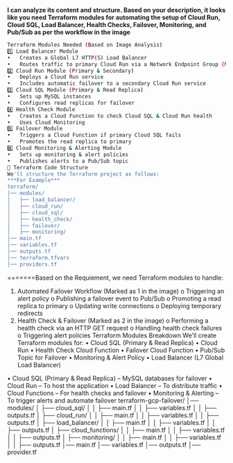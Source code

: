 **I can analyze its content and structure. Based on your description, it looks like you need Terraform modules for automating the setup of Cloud Run, Cloud SQL, Load Balancer, Health Checks, Failover, Monitoring, and Pub/Sub as per the workflow in the image**

```bash
Terraform Modules Needed (Based on Image Analysis)
1️⃣ Load Balancer Module
•	Creates a Global L7 HTTP(S) Load Balancer
•	Routes traffic to primary Cloud Run via a Network Endpoint Group (NEG)
2️⃣ Cloud Run Module (Primary & Secondary)
•	Deploys a Cloud Run service
•	Includes automatic failover to a secondary Cloud Run service
3️⃣ Cloud SQL Module (Primary & Read Replica)
•	Sets up MySQL instances
•	Configures read replicas for failover
4️⃣ Health Check Module
•	Creates a Cloud Function to check Cloud SQL & Cloud Run health
•	Uses Cloud Monitoring
5️⃣ Failover Module
•	Triggers a Cloud Function if primary Cloud SQL fails
•	Promotes the read replica to primary
6️⃣ Cloud Monitoring & Alerting Module
•	Sets up monitoring & alert policies
•	Publishes alerts to a Pub/Sub topic
💾 Terraform Code Structure
We'll structure the Terraform project as follows:
***For Example***
terraform/
│── modules/
│   ├── load_balancer/
│   ├── cloud_run/
│   ├── cloud_sql/
│   ├── health_check/
│   ├── failover/
│   ├── monitoring/
│── main.tf
│── variables.tf
│── outputs.tf
│── terraform.tfvars
│── providers.tf
````

=======Based on the Requiement, we need Terraform modules to handle:
1.	Automated Failover Workflow (Marked as 1 in the image)
o	Triggering an alert policy
o	Publishing a failover event to Pub/Sub
o	Promoting a read replica to primary
o	Updating write connections
o	Deploying temporary redirects
2.	Health Check & Failover (Marked as 2 in the image)
o	Performing a health check via an HTTP GET request
o	Handling health check failures
o	Triggering alert policies
Terraform Modules Breakdown
We'll create Terraform modules for:
•	Cloud SQL (Primary & Read Replica)
•	Cloud Run
•	Health Check Cloud Function
•	Failover Cloud Function
•	Pub/Sub Topic for Failover
•	Monitoring & Alert Policy
•	Load Balancer (L7 Global Load Balancer)

 

•  Cloud SQL (Primary & Read Replica) – MySQL databases for failover
•  Cloud Run – To host the application
•  Load Balancer – To distribute traffic
•  Cloud Functions – For health checks and failover
•  Monitoring & Alerting – To trigger alerts and automate failover
terraform-gcp-failover/
│── modules/
│   ├── cloud_sql/
│   │   ├── main.tf
│   │   ├── variables.tf
│   │   ├── outputs.tf
│   ├── cloud_run/
│   │   ├── main.tf
│   │   ├── variables.tf
│   │   ├── outputs.tf
│   ├── load_balancer/
│   │   ├── main.tf
│   │   ├── variables.tf
│   │   ├── outputs.tf
│   ├── cloud_functions/
│   │   ├── main.tf
│   │   ├── variables.tf
│   │   ├── outputs.tf
│   ├── monitoring/
│   │   ├── main.tf
│   │   ├── variables.tf
│   │   ├── outputs.tf
│── main.tf
│── variables.tf
│── outputs.tf
│── provider.tf
